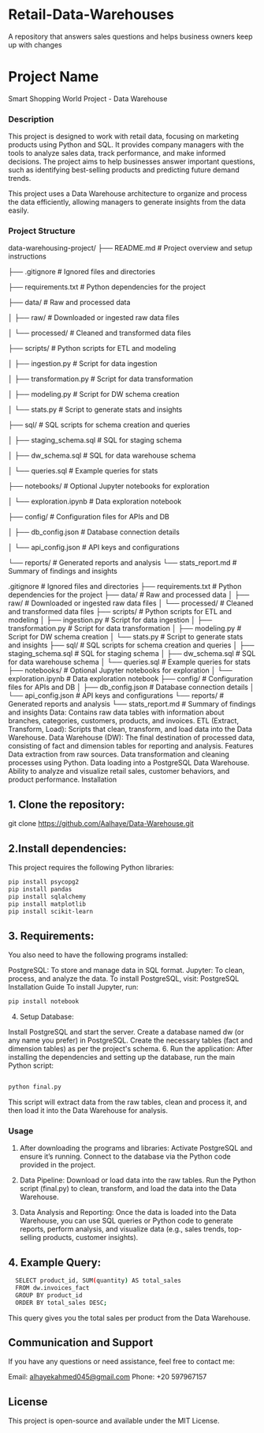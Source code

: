 # Retail-Data-Warehouses
A repository that answers sales questions and helps business owners keep up with changes 

# Project Name
Smart Shopping World Project - Data Warehouse

### Description
This project is designed to work with retail data, focusing on marketing products using Python and SQL. It provides company managers with the tools to analyze sales data, track performance, and make informed decisions. The project aims to help businesses answer important questions, such as identifying best-selling products and predicting future demand trends.

This project uses a Data Warehouse architecture to organize and process the data efficiently, allowing managers to generate insights from the data easily.

### Project Structure

data-warehousing-project/
├── README.md              # Project overview and setup instructions

├── .gitignore             # Ignored files and directories

├── requirements.txt       # Python dependencies for the project

├── data/                  # Raw and processed data

│   ├── raw/               # Downloaded or ingested raw data files

│   └── processed/         # Cleaned and transformed data files

├── scripts/               # Python scripts for ETL and modeling

│   ├── ingestion.py       # Script for data ingestion

│   ├── transformation.py  # Script for data transformation

│   ├── modeling.py        # Script for DW schema creation

│   └── stats.py           # Script to generate stats and insights

├── sql/                   # SQL scripts for schema creation and queries

│   ├── staging_schema.sql # SQL for staging schema

│   ├── dw_schema.sql      # SQL for data warehouse schema

│   └── queries.sql        # Example queries for stats

├── notebooks/             # Optional Jupyter notebooks for exploration

│   └── exploration.ipynb  # Data exploration notebook

├── config/                # Configuration files for APIs and DB

│   ├── db_config.json     # Database connection details

│   └── api_config.json    # API keys and configurations

└── reports/               # Generated reports and analysis
    └── stats_report.md    # Summary of findings and insights
    

 .gitignore # Ignored files and directories ├── requirements.txt # Python dependencies for the project ├── data/ # Raw and processed data │ ├── raw/ # Downloaded or ingested raw data files │ └── processed/ # Cleaned and transformed data files ├── scripts/ # Python scripts for ETL and modeling │ ├── ingestion.py # Script for data ingestion │ ├── transformation.py # Script for data transformation │ ├── modeling.py # Script for DW schema creation │ └── stats.py # Script to generate stats and insights ├── sql/ # SQL scripts for schema creation and queries │ ├── staging_schema.sql # SQL for staging schema │ ├── dw_schema.sql # SQL for data warehouse schema │ └── queries.sql # Example queries for stats ├── notebooks/ # Optional Jupyter notebooks for exploration │ └── exploration.ipynb # Data exploration notebook ├── config/ # Configuration files for APIs and DB │ ├── db_config.json # Database connection details │ └── api_config.json # API keys and configurations └── reports/ # Generated reports and analysis └── stats_report.md # Summary of findings and insights 
Data: Contains raw data tables with information about branches, categories, customers, products, and invoices.
ETL (Extract, Transform, Load): Scripts that clean, transform, and load data into the Data Warehouse.
Data Warehouse (DW): The final destination of processed data, consisting of fact and dimension tables for reporting and analysis.
Features
Data extraction from raw sources.
Data transformation and cleaning processes using Python.
Data loading into a PostgreSQL Data Warehouse.
Ability to analyze and visualize retail sales, customer behaviors, and product performance.
Installation

## 1. Clone the repository:
git clone https://github.com/Aalhaye/Data-Warehouse.git

## 2.Install dependencies:
This project requires the following Python libraries:
```bash
pip install psycopg2
pip install pandas
pip install sqlalchemy
pip install matplotlib
pip install scikit-learn
```
## 3. Requirements:
You also need to have the following programs installed:

PostgreSQL: To store and manage data in SQL format.
Jupyter: To clean, process, and analyze the data.
To install PostgreSQL, visit: PostgreSQL Installation Guide To install Jupyter, run:
```bash
pip install notebook
```
4. Setup Database:
   
Install PostgreSQL and start the server.
Create a database named dw (or any name you prefer) in PostgreSQL.
Create the necessary tables (fact and dimension tables) as per the project's schema.
6. Run the application:
After installing the dependencies and setting up the database, run the main Python script:

```bash

python final.py
```

This script will extract data from the raw tables, clean and process it, and then load it into the Data Warehouse for analysis.

### Usage
1. After downloading the programs and libraries:
Activate PostgreSQL and ensure it’s running.
Connect to the database via the Python code provided in the project.

3. Data Pipeline:
Download or load data into the raw tables.
Run the Python script (final.py) to clean, transform, and load the data into the Data Warehouse.
4. Data Analysis and Reporting:
Once the data is loaded into the Data Warehouse, you can use SQL queries or Python code to generate reports, perform analysis, and visualize data (e.g., sales trends, top-selling products, customer insights).

## 4. Example Query:
```bash
  SELECT product_id, SUM(quantity) AS total_sales
  FROM dw.invoices_fact
  GROUP BY product_id
  ORDER BY total_sales DESC;
```  
This query gives you the total sales per product from the Data Warehouse.

## Communication and Support
If you have any questions or need assistance, feel free to contact me:

Email: alhayekahmed045@gmail.com
Phone: +20 597967157

## License
This project is open-source and available under the MIT License.








